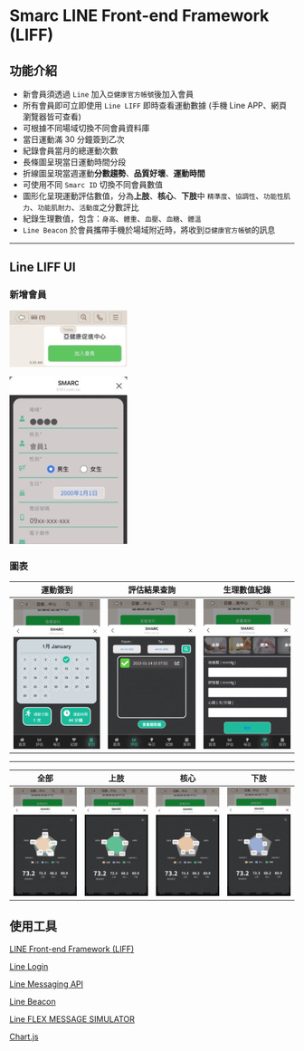 # Smarc LINE Front-end Framework (LIFF)

## 功能介紹

* 新會員須透過 `Line` 加入`亞健康官方帳號`後加入會員
* 所有會員即可立即使用 `Line LIFF` 即時查看運動數據 (手機 Line APP、網頁瀏覽器皆可查看)
* 可根據不同場域切換不同會員資料庫
* 當日運動滿 30 分鐘簽到乙次
* 紀錄會員當月的總運動次數
* 長條圖呈現當日運動時間分段
* 折線圖呈現當週運動**分數趨勢**、**品質好壞**、**運動時間**
* 可使用不同 `Smarc ID` 切換不同會員數值
* 圖形化呈現運動評估數值，分為**上肢**、**核心**、**下肢**中
  `精準度`、`協調性`、`功能性肌力`、`功能肌耐力`、`活動度`之分數評比
* 紀錄生理數值，包含：`身高`、`體重`、`血壓`、`血糖`、`體溫`
* `Line Beacon` 於會員攜帶手機於場域附近時，將收到`亞健康官方帳號`的訊息

---

## Line LIFF UI

### 新增會員

![add member](/figures/add_member.jpg)

![add member](/figures/add_member2.jpg)


### 圖表

|運動簽到|評估結果查詢|生理數值紀錄|
|:-:|:-:|:-:|
![Check in](/figures/check_in.png)|![Enote](/figures/enote.png)|![Record](/figures/record.jpg)|

---

|全部|上肢|核心|下肢|
|:-:|:-:|:-:|:-:|
![Chart All](/figures/chart%20all.png)|![Chart 1](/figures/chart1.png)|![Chart 2](/figures/chart2.png)|![Chart 3](/figures/chart3.png)|


## 使用工具

[LINE Front-end Framework (LIFF)](https://developers.line.biz/en/docs/liff/overview/)

[Line Login](https://developers.line.biz/zh-hant/services/line-login/)

[Line Messaging API](https://developers.line.biz/zh-hant/services/messaging-api/)

[Line Beacon](https://developers.line.biz/en/docs/messaging-api/using-beacons/)

[Line FLEX MESSAGE SIMULATOR](https://developers.line.biz/flex-simulator/?status=success)

[Chart.js](https://www.chartjs.org/)

